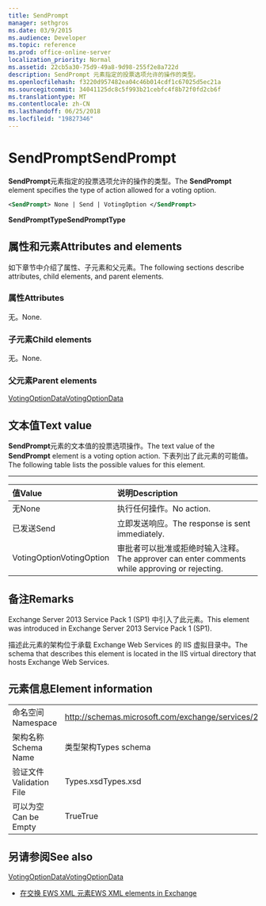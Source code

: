 ```yaml
---
title: SendPrompt
manager: sethgros
ms.date: 03/9/2015
ms.audience: Developer
ms.topic: reference
ms.prod: office-online-server
localization_priority: Normal
ms.assetid: 22cb5a30-75d9-49a8-9d98-255f2e8a722d
description: SendPrompt 元素指定的投票选项允许的操作的类型。
ms.openlocfilehash: f3220d957482ea04c46b014cdf1c67025d5ec21a
ms.sourcegitcommit: 34041125dc8c5f993b21cebfc4f8b72f0fd2cb6f
ms.translationtype: MT
ms.contentlocale: zh-CN
ms.lasthandoff: 06/25/2018
ms.locfileid: "19827346"
---
```

# <a name="sendprompt"></a><span data-ttu-id="333f4-103">SendPrompt</span><span class="sxs-lookup"><span data-stu-id="333f4-103">SendPrompt</span></span>

<span data-ttu-id="333f4-104">**SendPrompt**元素指定的投票选项允许的操作的类型。</span><span class="sxs-lookup"><span data-stu-id="333f4-104">The **SendPrompt** element specifies the type of action allowed for a voting option.</span></span> 
  
```XML
<SendPrompt> None | Send | VotingOption </SendPrompt>
```

 <span data-ttu-id="333f4-105">**SendPromptType**</span><span class="sxs-lookup"><span data-stu-id="333f4-105">**SendPromptType**</span></span>
## <a name="attributes-and-elements"></a><span data-ttu-id="333f4-106">属性和元素</span><span class="sxs-lookup"><span data-stu-id="333f4-106">Attributes and elements</span></span>

<span data-ttu-id="333f4-107">如下章节中介绍了属性、子元素和父元素。</span><span class="sxs-lookup"><span data-stu-id="333f4-107">The following sections describe attributes, child elements, and parent elements.</span></span>
  
### <a name="attributes"></a><span data-ttu-id="333f4-108">属性</span><span class="sxs-lookup"><span data-stu-id="333f4-108">Attributes</span></span>

<span data-ttu-id="333f4-109">无。</span><span class="sxs-lookup"><span data-stu-id="333f4-109">None.</span></span>
  
### <a name="child-elements"></a><span data-ttu-id="333f4-110">子元素</span><span class="sxs-lookup"><span data-stu-id="333f4-110">Child elements</span></span>

<span data-ttu-id="333f4-111">无。</span><span class="sxs-lookup"><span data-stu-id="333f4-111">None.</span></span>
  
### <a name="parent-elements"></a><span data-ttu-id="333f4-112">父元素</span><span class="sxs-lookup"><span data-stu-id="333f4-112">Parent elements</span></span>

[<span data-ttu-id="333f4-113">VotingOptionData</span><span class="sxs-lookup"><span data-stu-id="333f4-113">VotingOptionData</span></span>](votingoptiondata.md)
  
## <a name="text-value"></a><span data-ttu-id="333f4-114">文本值</span><span class="sxs-lookup"><span data-stu-id="333f4-114">Text value</span></span>

<span data-ttu-id="333f4-115">**SendPrompt**元素的文本值的投票选项操作。</span><span class="sxs-lookup"><span data-stu-id="333f4-115">The text value of the **SendPrompt** element is a voting option action.</span></span> <span data-ttu-id="333f4-116">下表列出了此元素的可能值。</span><span class="sxs-lookup"><span data-stu-id="333f4-116">The following table lists the possible values for this element.</span></span> 
  
****

|<span data-ttu-id="333f4-117">**值**</span><span class="sxs-lookup"><span data-stu-id="333f4-117">**Value**</span></span>|<span data-ttu-id="333f4-118">**说明**</span><span class="sxs-lookup"><span data-stu-id="333f4-118">**Description**</span></span>|
|:-----|:-----|
|<span data-ttu-id="333f4-119">无</span><span class="sxs-lookup"><span data-stu-id="333f4-119">None</span></span>  <br/> |<span data-ttu-id="333f4-120">执行任何操作。</span><span class="sxs-lookup"><span data-stu-id="333f4-120">No action.</span></span>  <br/> |
|<span data-ttu-id="333f4-121">已发送</span><span class="sxs-lookup"><span data-stu-id="333f4-121">Send</span></span>  <br/> |<span data-ttu-id="333f4-122">立即发送响应。</span><span class="sxs-lookup"><span data-stu-id="333f4-122">The response is sent immediately.</span></span>  <br/> |
|<span data-ttu-id="333f4-123">VotingOption</span><span class="sxs-lookup"><span data-stu-id="333f4-123">VotingOption</span></span>  <br/> |<span data-ttu-id="333f4-124">审批者可以批准或拒绝时输入注释。</span><span class="sxs-lookup"><span data-stu-id="333f4-124">The approver can enter comments while approving or rejecting.</span></span>  <br/> |
   
## <a name="remarks"></a><span data-ttu-id="333f4-125">备注</span><span class="sxs-lookup"><span data-stu-id="333f4-125">Remarks</span></span>

<span data-ttu-id="333f4-126">Exchange Server 2013 Service Pack 1 (SP1) 中引入了此元素。</span><span class="sxs-lookup"><span data-stu-id="333f4-126">This element was introduced in Exchange Server 2013 Service Pack 1 (SP1).</span></span>
  
<span data-ttu-id="333f4-127">描述此元素的架构位于承载 Exchange Web Services 的 IIS 虚拟目录中。</span><span class="sxs-lookup"><span data-stu-id="333f4-127">The schema that describes this element is located in the IIS virtual directory that hosts Exchange Web Services.</span></span>
  
## <a name="element-information"></a><span data-ttu-id="333f4-128">元素信息</span><span class="sxs-lookup"><span data-stu-id="333f4-128">Element information</span></span>

|||
|:-----|:-----|
|<span data-ttu-id="333f4-129">命名空间</span><span class="sxs-lookup"><span data-stu-id="333f4-129">Namespace</span></span>  <br/> |http://schemas.microsoft.com/exchange/services/2006/types  <br/> |
|<span data-ttu-id="333f4-130">架构名称</span><span class="sxs-lookup"><span data-stu-id="333f4-130">Schema Name</span></span>  <br/> |<span data-ttu-id="333f4-131">类型架构</span><span class="sxs-lookup"><span data-stu-id="333f4-131">Types schema</span></span>  <br/> |
|<span data-ttu-id="333f4-132">验证文件</span><span class="sxs-lookup"><span data-stu-id="333f4-132">Validation File</span></span>  <br/> |<span data-ttu-id="333f4-133">Types.xsd</span><span class="sxs-lookup"><span data-stu-id="333f4-133">Types.xsd</span></span>  <br/> |
|<span data-ttu-id="333f4-134">可以为空</span><span class="sxs-lookup"><span data-stu-id="333f4-134">Can be Empty</span></span>  <br/> |<span data-ttu-id="333f4-135">True</span><span class="sxs-lookup"><span data-stu-id="333f4-135">True</span></span>  <br/> |
   
## <a name="see-also"></a><span data-ttu-id="333f4-136">另请参阅</span><span class="sxs-lookup"><span data-stu-id="333f4-136">See also</span></span>



[<span data-ttu-id="333f4-137">VotingOptionData</span><span class="sxs-lookup"><span data-stu-id="333f4-137">VotingOptionData</span></span>](votingoptiondata.md)


- [<span data-ttu-id="333f4-138">在交换 EWS XML 元素</span><span class="sxs-lookup"><span data-stu-id="333f4-138">EWS XML elements in Exchange</span></span>](ews-xml-elements-in-exchange.md)

